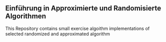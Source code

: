 ## Einführung in Approximierte und Randomisierte Algorithmen

This Repository contains small exercise algoithm implementations of selected randomized and approximated algorithm

